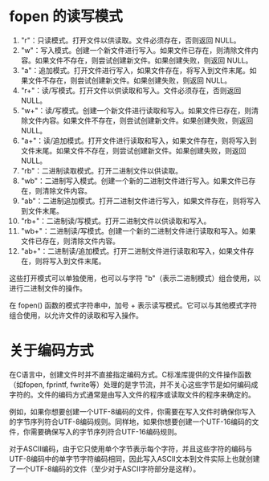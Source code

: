 # fopen 的读写模式
1. "r"：只读模式。打开文件以供读取。文件必须存在，否则返回 NULL。
2. "w"：写入模式。创建一个新文件进行写入。如果文件已存在，则清除文件内容。如果文件不存在，则尝试创建新文件。如果创建失败，则返回 NULL。
3. "a"：追加模式。打开文件进行写入，如果文件存在，将写入到文件末尾。如果文件不存在，则尝试创建新文件。如果创建失败，则返回 NULL。
4. "r+"：读/写模式。打开文件以供读取和写入。文件必须存在，否则返回 NULL。
5. "w+"：读/写模式。创建一个新文件进行读取和写入。如果文件已存在，则清除文件内容。如果文件不存在，则尝试创建新文件。如果创建失败，则返回 NULL。
6. "a+"：读/追加模式。打开文件进行读取和写入，如果文件存在，则将写入到文件末尾。如果文件不存在，则尝试创建新文件。如果创建失败，则返回 NULL。
7. "rb"：二进制读取模式。打开二进制文件以供读取。
8. "wb"：二进制写入模式。创建一个新的二进制文件进行写入。如果文件已存在，则清除文件内容。
9. "ab"：二进制追加模式。打开二进制文件进行写入，如果文件存在，则将写入到文件末尾。
10. "rb+"：二进制读/写模式。打开二进制文件以供读取和写入。
11. "wb+"：二进制读/写模式。创建一个新的二进制文件进行读取和写入。如果文件已存在，则清除文件内容。
12. "ab+"：二进制读/追加模式。打开二进制文件进行读取和写入，如果文件存在，则将写入到文件末尾。

这些打开模式可以单独使用，也可以与字符 "b"（表示二进制模式）组合使用，以进行二进制文件的操作。

在 fopen() 函数的模式字符串中，加号 + 表示读写模式。它可以与其他模式字符组合使用，以允许文件的读取和写入操作。


# 关于编码方式

在C语言中，创建文件时并不直接指定编码方式。C标准库提供的文件操作函数（如fopen, fprintf, fwrite等）处理的是字节流，并不关心这些字节是如何编码成字符的。文件的编码方式通常是由写入文件的程序或读取文件的程序来确定的。

例如，如果你想要创建一个UTF-8编码的文件，你需要在写入文件时确保你写入的字节序列符合UTF-8编码规则。同样地，如果你想要创建一个UTF-16编码的文件，你需要确保写入的字节序列符合UTF-16编码规则。

对于ASCII编码，由于它只使用单个字节表示每个字符，并且这些字符的编码与UTF-8编码中的单字节字符编码相同，因此写入ASCII文本到文件实际上也就创建了一个UTF-8编码的文件（至少对于ASCII字符部分是这样）。
